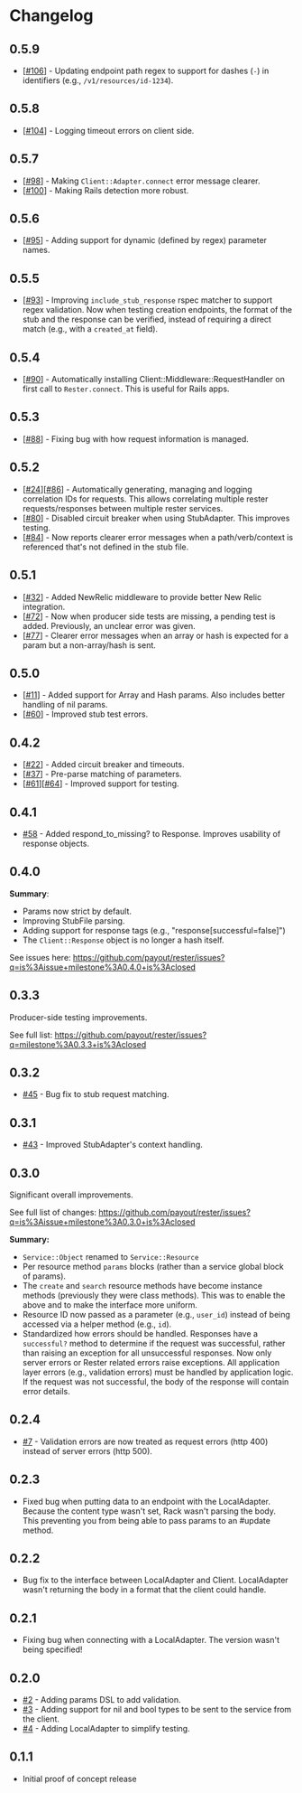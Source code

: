 # Changelog

## 0.5.9
 * [[#106](https://github.com/payout/rester/issues/106)] - Updating endpoint path regex to support for dashes (`-`) in identifiers (e.g., `/v1/resources/id-1234`).

## 0.5.8
 * [[#104](https://github.com/payout/rester/issues/104)] - Logging timeout errors on client side.

## 0.5.7
 * [[#98](https://github.com/payout/rester/issues/98)] - Making `Client::Adapter.connect` error message clearer.
 * [[#100](https://github.com/payout/rester/issues/100)] - Making Rails detection more robust.

## 0.5.6
 * [[#95](https://github.com/payout/rester/issues/95)] - Adding support for dynamic (defined by regex) parameter names.

## 0.5.5
 * [[#93](https://github.com/payout/rester/issues/93)] - Improving `include_stub_response` rspec matcher to support regex validation. Now when testing creation endpoints, the format of the stub and the response can be verified, instead of requiring a direct match (e.g., with a `created_at` field).

## 0.5.4
 * [[#90](https://github.com/payout/rester/issues/90)] - Automatically installing Client::Middleware::RequestHandler on first call to `Rester.connect`. This is useful for Rails apps.

## 0.5.3
 * [[#88](https://github.com/payout/rester/issues/88)] - Fixing bug with how request information is managed.

## 0.5.2
 * [[#24](https://github.com/payout/rester/issues/24)][[#86](https://github.com/payout/rester/issues/86)] - Automatically generating, managing and logging correlation IDs for requests. This allows correlating multiple rester requests/responses between multiple rester services.
 * [[#80](https://github.com/payout/rester/issues/80)] - Disabled circuit breaker when using StubAdapter. This improves testing.
 * [[#84](https://github.com/payout/rester/issues/84)] - Now reports clearer error messages when a path/verb/context is referenced that's not defined in the stub file.

## 0.5.1
 * [[#32](https://github.com/payout/rester/issues/32)] - Added NewRelic middleware to provide better New Relic integration.
 * [[#72](https://github.com/payout/rester/issues/72)] - Now when producer side tests are missing, a pending test is added. Previously, an unclear error was given.
 * [[#77](https://github.com/payout/rester/issues/77)] - Clearer error messages when an array or hash is expected for a param but a non-array/hash is sent.

## 0.5.0
 * [[#11](https://github.com/payout/rester/issues/11)] - Added support for Array and Hash params. Also includes better handling of nil params.
 * [[#60](https://github.com/payout/rester/issues/60)] - Improved stub test errors.

## 0.4.2
 * [[#22](https://github.com/payout/rester/issues/22)] - Added circuit breaker and timeouts.
 * [[#37](https://github.com/payout/rester/issues/37)] - Pre-parse matching of parameters.
 * [[#61](https://github.com/payout/rester/issues/61)][[#64](https://github.com/payout/rester/issues/64)] - Improved support for testing.

## 0.4.1
 * [#58](https://github.com/payout/rester/issues/58) - Added respond_to_missing? to Response. Improves usability of response objects.

## 0.4.0
**Summary**:
 * Params now strict by default.
 * Improving StubFile parsing.
 * Adding support for response tags (e.g., "response[successful=false]")
 * The `Client::Response` object is no longer a hash itself.

See issues here: https://github.com/payout/rester/issues?q=is%3Aissue+milestone%3A0.4.0+is%3Aclosed

## 0.3.3
Producer-side testing improvements.

See full list: https://github.com/payout/rester/issues?q=milestone%3A0.3.3+is%3Aclosed

## 0.3.2
 * [#45](https://github.com/payout/rester/issues/45) - Bug fix to stub request matching.

## 0.3.1
 * [#43](https://github.com/payout/rester/issues/43) - Improved StubAdapter's context handling.

## 0.3.0

Significant overall improvements.

See full list of changes:
https://github.com/payout/rester/issues?q=is%3Aissue+milestone%3A0.3.0+is%3Aclosed

**Summary:**
 * `Service::Object` renamed to `Service::Resource`
 * Per resource method `params` blocks (rather than a service global block of params).
 * The `create` and `search` resource methods have become instance methods (previously they were class methods). This was to enable the above and to make the interface more uniform.
 * Resource ID now passed as a parameter (e.g., `user_id`) instead of being accessed via a helper method (e.g., `id`).
 * Standardized how errors should be handled. Responses have a `successful?` method to determine if the request was successful, rather than raising an exception for all unsuccessful responses. Now only server errors or Rester related errors raise exceptions.  All application layer errors (e.g., validation errors) must be handled by application logic.  If the request was not successful, the body of the response will contain error details.

## 0.2.4
 * [#7](https://github.com/payout/rester/issues/7) - Validation errors are now treated as request errors (http 400) instead of server errors (http 500).

## 0.2.3
 * Fixed bug when putting data to an endpoint with the LocalAdapter. Because the content type wasn't set, Rack wasn't parsing the body. This preventing you from being able to pass params to an #update method.

## 0.2.2
 * Bug fix to the interface between LocalAdapter and Client. LocalAdapter wasn't returning the body in a format that the client could handle.

## 0.2.1
 * Fixing bug when connecting with a LocalAdapter. The version wasn't being specified!

## 0.2.0
 * [#2](https://github.com/payout/rester/issues/2) - Adding params DSL to add validation.
 * [#3](https://github.com/payout/rester/issues/3) - Adding support for nil and bool types to be sent to the service from the client.
 * [#4](https://github.com/payout/rester/issues/4) - Adding LocalAdapter to simplify testing.

## 0.1.1
 * Initial proof of concept release
